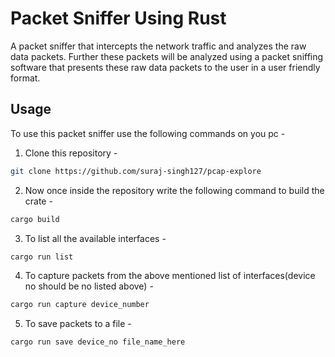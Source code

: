 # Packet Sniffer Using Rust

A packet sniffer that intercepts the network traffic and analyzes the raw data packets. Further these packets will be analyzed using a packet sniffing software that presents these raw data packets to the user in a user friendly format. 

## Usage

To use this packet sniffer use the following commands on you pc -

1. Clone this repository -
```sh 
git clone https://github.com/suraj-singh127/pcap-explore
```

2. Now once inside the repository write the following command to build the crate -
```sh
cargo build
```

3. To list all the available interfaces - 
```sh
cargo run list 
```

4. To capture packets from the above mentioned list of interfaces(device no should be no listed above) - 
```sh
cargo run capture device_number 
```

5. To save packets to a file - 
```sh
cargo run save device_no file_name_here
```
